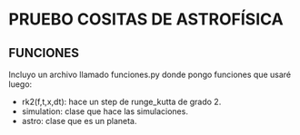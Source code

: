 # PRUEBO COSITAS DE ASTROFÍSICA

## FUNCIONES
Incluyo un archivo llamado funciones.py donde pongo funciones que usaré luego:
- rk2(f,t,x,dt): hace un step de runge_kutta de grado 2.
- simulation: clase que hace las simulaciones.
- astro: clase que es un planeta.